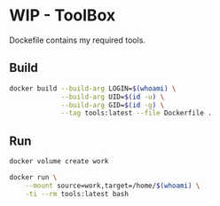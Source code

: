 # WIP - ToolBox

Dockefile contains my required tools.

## Build

```bash
docker build --build-arg LOGIN=$(whoami) \
             --build-arg UID=$(id -u) \
             --build-arg GID=$(id -g) \
             --tag tools:latest --file Dockerfile .
```

## Run

```bash
docker volume create work

docker run \
    --mount source=work,target=/home/$(whoami) \
    -ti --rm tools:latest bash
```
